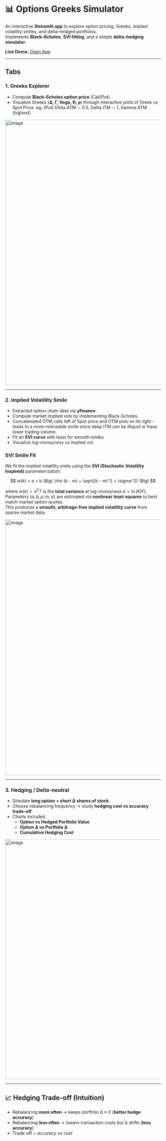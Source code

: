 # 📊 Options Greeks Simulator

An interactive **Streamlit app** to explore option pricing, Greeks, implied volatility smiles, and delta-hedged portfolios.  
Implements **Black–Scholes**, **SVI fitting**, and a simple **delta-hedging simulator**.

**Live Demo:** [Open App](https://quantfinanceproject-4bgfmqei4xmc9wlvb35wwu.streamlit.app/)

---

## Tabs

### 1. Greeks Explorer
- Compute **Black–Scholes option price** (Call/Put).  
- Visualize Greeks (**Δ, Γ, Vega, Θ, ρ**) through interactive plots of Greek vs Spot Price.
  eg: (Put) Delta ATM ∼ 0.5, Delta ITM ∼ 1, Gamma ATM (highest)

<img width="1554" height="856" alt="image" src="https://github.com/user-attachments/assets/3c947b50-afad-493a-960f-80d5dd12a79b" />


---

### 2. Implied Volatility Smile
- Extracted option chain data via **yfinance**. 
- Compute market implied vols by implementing Black-Scholes.
- Concatenated OTM calls left of Spot price and OTM puts on its right - leads to a more noticeable smile since deep ITM can be illiquid or have lower trading volume.
- Fit an **SVI curve** with least for smooth smiles
- Visualize *log-moneyness* vs implied vol.

### **SVI Smile Fit**

We fit the implied volatility smile using the **SVI (Stochastic Volatility Inspired)** parameterization:

$$
w(k) = a + b \Big( \rho (k - m) + \sqrt{(k - m)^2 + \sigma^2} \Big)
$$

where $w(k) = \sigma^2 T$ is the **total variance** at log-moneyness $k = \ln(K/F)$.  
Parameters $(a,b,\rho,m,\sigma)$ are estimated via **nonlinear least squares** to best match market option quotes.  
This produces a **smooth, arbitrage-free implied volatility curve** from sparse market data.



<img width="1089" height="825" alt="image" src="https://github.com/user-attachments/assets/efc34d70-f334-4fd9-9734-e964e8ffd6be" />

---

### 3. Hedging / Delta-neutral
- Simulate **long option + short Δ shares of stock**.  
- Choose rebalancing frequency → study **hedging cost vs accuracy trade-off**.  
- Charts included:  
  - **Option vs Hedged Portfolio Value**  
  - **Option Δ vs Portfolio Δ**  
  - **Cumulative Hedging Cost**  


<img width="1561" height="774" alt="image" src="https://github.com/user-attachments/assets/b5670720-b9e1-4dbd-a2e8-6ec874b5d6a9" />

---

## 📈 Hedging Trade-off (Intuition)

- Rebalancing **more often** → keeps portfolio Δ ≈ 0 (**better hedge accuracy**)  
- Rebalancing **less often** → lowers transaction costs but Δ drifts (**less accuracy**)  
- Trade-off = *accuracy vs cost*


